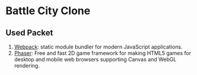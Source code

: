 # Battle City Clone

## Used Packet
1. [Webpack](https://webpack.js.org/):  static module bundler for modern JavaScript applications.
2. [Phaser](https://phaser.io/): Free and fast 2D game framework for making HTML5 games for desktop and mobile web browsers supporting Canvas and WebGL rendering.
